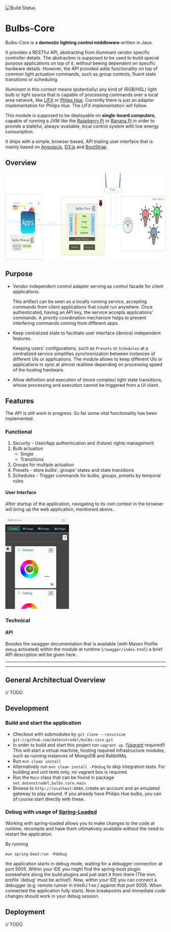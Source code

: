 ![Build Status](https://api.travis-ci.org/datenstrudel/bulbs-core.svg?branch=refactoring/integrateSpringData)

# Bulbs-Core

Bulbs-Core is a __domestic lighting control middleware__ written in Java.

It provides a RESTful API, abstracting from illuminant vendor specific controller details. The abstraction is supposed to
    be used to build special purpose applications on top of it, _without_ beeing dependent on specific hardware details. 
    However, the API provided adds functionality on top of common light actuation commands, such as group controls, fluent state transitions or scheduling.
    
_Illuminant_ in this context means (potentially) any kind of (RGB/HSL) light bulb or light source that is capable of processing commands over a local area network, 
like [LIFX](http://lifx.co/) or [Phlips Hue](http://meethue.com).
Currently there is just an adapter implementation for _Philips Hue_. The _LIFX_ implementation will follow.

This module is supposed to be deployable on __single-board computers__, capable of running a JVM like the [Raspberry Pi](http://www.raspberrypi.org/) or [Banana Pi](bananapi.org) in order 
    to provide a stateful, always-available, local control system with low energy consumption.

It ships with a simple, browser based, API trialing user interface that is mainly based on [AngularJs](https://angularjs.org/), [D3.js](http://http://d3js.org/) and [BootStrap](getbootstrap.com).

## Overview
<img width="800" height="274" src="/doc/presentation/assets/bulbs_bigPic_dark_full.png" alt="Big Pic"/>

## Purpose

 * Vendor independent control adapter serving as control facade for client applications.
    
    This artifact can be seen as a locally running service, accepting commands from client applications that
    could run anywhere. Once authenticated, having an API key, the service accepts applications' commands.
    A priority coordination mechanism helps to prevent interfering commands coming from different apps.
    

 * Keep centralized state to facilitate user interface (device) independent features.
 
    Keeping users' configurations, such as `Presets` or `Schedules` at a centralized service simplifies synchronization 
    between instances of different UIs or applications.
    The module allows to keep different UIs or applications in sync at almost 
    realtime depending on processing speed of the hosting hardware. 


 * Allow definition and execution of (more complex) light state transitions, whose processing and execution cannot
   be triggered from a UI client.

## Features
The API is still work in progress. So far some vital functionality has been implemented.

### Functional
1. Security - User/App authentication and (future) rights management
2. Bulb actuation
    * Single
    * Transitions
3. Groups for multiple actuation
4. Presets - store bulbs', groups' states and state transitions
5. Schedules - Trigger commands for bulbs, groups, presets by temporal rules

#### User Interface
After startup of the application, navigating to its root context in the browser will bring up the 
web application, mentioned above..

<img width="200" height="291" src="/doc/assets/bulbs_hc.png" alt="Big Pic"/>


### Technical

#### API
Besides the swagger documentation that is available (with Maven Profile `debug` activated) within the module at runtime (`/swagger/index.html`) 
a brief API description will be given here.. 

---

---
## General Architectual Overview
// TODO

## Development
### Build and start the application
 * Checkout with submodules by `git clone --recursive git://github.com/datenstrudel/bulbs-core.git`
 * In order to build and start this project run `vagrant up`. ([Vagrant](https://www.vagrantup.com) required!)
        This will start a virtual machine, hosting required infrastructure modules, such as running instances of MongoDB and RabbitMq.
 * Run `mvn clean install`
 * Alternatively run `mvn clean install -Pdebug` to skip integration tests. For building and unit tests only, no vagrant box is required.
 * Run the `Main` class that can be found in package `net.datenstrudel.bulbs.core.main`
 * Browse to `http://localhost:8084`, create an account and an emulated gateway to play around. If you already have Philips Hue bulbs, you can of course start directly with these.

### Debug with usage of [Spring-Loaded](https://github.com/spring-projects/spring-loaded)
Working with spring-loaded allows you to make changes to the code at runtime, recompile and have them ultimatively available without the
 need to restart the application.

 By running

 `mvn spring-boot:run -Pdebug`
 
 the application starts in debug mode, waiting for a debugger connection at port 5005.
 Within your IDE you might find the spring-boot plugin somewhere along the build plugins and just start it from there (The mvn profile 'debug' must be active!).
 Now, within your IDE you can connect a debugger (e.g. remote runner in IntelliJ f.ex.) against that port 5005. When connected the application fully starts.
 Now breakpoints and immediate code changes should work in your debug session.

## Deployment
// TODO


